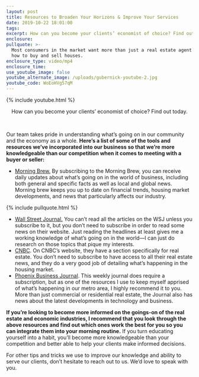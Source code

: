 ```yaml
---
layout: post
title: Resources to Broaden Your Horizons & Improve Your Services
date: 2019-10-22 18:01:00
tags:
excerpt: How can you become your clients’ economist of choice? Find out today.
enclosure:
pullquote: >-
  Most consumers in the market want more than just a real estate agent who knows
  how to buy and sell houses.
enclosure_type: video/mp4
enclosure_time:
use_youtube_image: false
youtube_alternate_image: /uploads/gubernick-youtube-2.jpg
youtube_code: WoEoHVg57qM
---
```


{% include youtube.html %}

<center>How can you become your clients&rsquo; economist of choice? Find out today.</center>

&nbsp;

Our team takes pride in understanding what’s going on in our community and the economy as a whole. **Here’s a list of some of the tools and resources we’ve incorporated into our business so that we’re more knowledgeable than our competition when it comes to meeting with a buyer or seller:**

* [Morning Brew.](https://www.morningbrew.com/) By subscribing to the Morning Brew, you can receive daily updates about what’s going on in the world of business, including both general and specific facts as well as local and global news. Morning brew keeps you up to date on financial trends, housing market developments, and news that particularly affects our industry.

{% include pullquote.html %}

* [Wall Street Journal.](https://www.wsj.com/) You can’t read all the articles on the WSJ unless you subscribe to it, but you don’t need to subscribe in order to read some news on their website. Just reading the headlines at least gives me a working knowledge of what’s going on in the world—I can just do research on those topics that pique my interests.
* [CNBC](https://www.cnbc.com). On CNBC’s website, they have a section specifically for real estate. You don’t need to subscribe to have access to all their real estate news, and they do a very good job of detailing what’s happening in the housing market.
* [Phoenix Business Journal](https://www.bizjournals.com/phoenix/). This weekly journal does require a subscription, but as one of the resources I use to keep myself apprised of what’s happening in our metro area, I highly recommend it to you. More than just commercial or residential real estate, the Journal also has news about the latest developments in technology and business.

**If you’re looking to become more informed on the goings-on of the real estate and economic industries, I recommend that you look through the above resources and find out which ones work the best for you so you can integrate them into your morning routine.** If you turn educating yourself into a habit, you’ll become more knowledgeable than your competition and better able to help your clients make informed decisions.

For other tips and tricks we use to improve our knowledge and ability to serve our clients, don’t hesitate to reach out to us. We’d love to speak with you.
